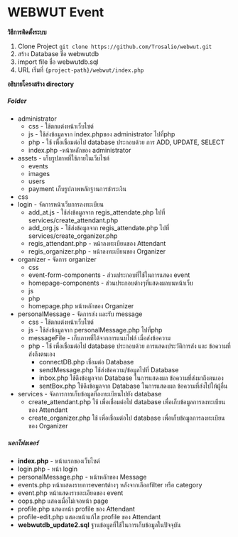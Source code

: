 # WEBWUT Event
**วิธีการติดตั้งระบบ**
1. Clone Project
    ```git clone https://github.com/Trosalio/webwut.git```
2. สร้าง Database ชื่อ webwutdb
3. import file ชื่อ webwutdb.sql
4. URL เริ่มที่
    ```{project-path}/webwut/index.php```

**อธิบายโครงสร้าง directory**
##### Folder #####
* administrator
    - css - ใช้ตกแต่งหน้าเว็บไซต์
    - js - ใช้ส่งข้อมูลจาก index.phpของ administrator ไปที่php
    - php - ใช้ เพื่อเชื่อมต่อไป database ประกอบด้วย การ ADD, UPDATE, SELECT
    - index.php -หน้าหลักของ administrator
* assets - เก็บรูปภาพที่ใช้ภายในเว็บไซต์
    - events
    - images
    - users
    - payment เก็บรูปภาพหลักฐานการชำระเงิน
* css
* login - จัดการหน้าเว็บการลงทะเบียน
    - add_at.js - ใช้ส่งข้อมูลจาก regis_attendate.php ไปที่ services/create_attendant.php
    - add_org.js - ใช้ส่งข้อมูลจาก regis_attendate.php ไปที่ services/create_organizer.php
    - regis_attendant.php - หน้าลงทะเบียนของ Attendant
    - regis_organizer.php - หน้าลงทะเบียนของ Organizer
* organizer - จัดการ organizer
     - css
     - event-form-components - ส่วนประกอบที่ใช้ในการแสดง event
     - homepage-components - ส่วนประกอบต่างๆที่แสดงผลบนหน้าเว็บ
     - js
     - php
     - homepage.php หน้าหลักของ Organizer
* personalMessage - จัดการส่ง และรับ message
    - css - ใช้ตกแต่งหน้าเว็บไซต์
    - js - ใช้ส่งข้อมูลจาก personalMessage.php ไปที่php
    - messageFile - เก็บภาพที่ได้จากการแนบไฟล์ เมื่อส่งข้อความ
    - php - ใช้ เพื่อเชื่อมต่อไป database ประกอบด้วย การแสดงประวัติการส่ง และ ข้อความที่ส่งถึงตนเอง
        - connectDB.php เชื่อมต่อ Database
        - sendMessage.php ใช้ส่งข้อความ/ข้อมูลไปที่ Database
        - inbox.php ใช้ดึงข้อมูลจาก Database ในการแสดงผล ข้อความที่ส่งมาถึงตนเอง
        - sentBox.php ใช้ดึงข้อมูลจาก Database ในการแสดงผล ข้อความที่ส่งไปให้ผู้อื่น
* services - จัดการการเก็บข้อมูลที่ลงทะเบียนไปยัง database
    - create_attendant.php ใช้ เพื่อเชื่อมต่อไป database เพื่อเก็บข้อมูลการลงทะเบียนของ Attendant
    - create_organizer.php ใช้ เพื่อเชื่อมต่อไป database เพื่อเก็บข้อมูลการลงทะเบียนของ Organizer
##### นอกโฟลเดอร์ #####
- **index.php** - หน้าแรกของเว็บไซต์
- login.php - หน้า login
- personalMessage.php - หน้าหลักของ Message
- events.php หน้าแสดงรายการeventต่างๆ หลังจากเลือกfilter หรือ category
- event.php หน้าแสดงรายละเอียดของ event
- oops.php แสดงเมื่อไม่เจอหน้า page 
- profile.php แสดงหน้า profile ของ Attendant
- profile-edit.php แสดงหน้าแก้ไข profile ของ Attendant
- **webwutdb_update2.sql** ฐานข้อมูลที่ใช้ในการเก็บข้อมูลในปัจจุบัน

